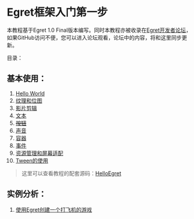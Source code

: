 Egret框架入门第一步
===============

本教程基于Egret 1.0 Final版本编写。同时本教程亦被收录在[Egret开发者论坛](http://bbs.egret-labs.org/thread-260-1-1.html)，如果GitHub访问不便，您可以进入论坛观看，论坛中的内容，将和这里同步更新。

目录：

基本使用：
----------------------------

1. [Hello World](https://github.com/NeoGuo/html5-documents/blob/master/egret/01-hello-world.md)
2. [纹理和位图](https://github.com/NeoGuo/html5-documents/blob/master/egret/02-bitmap.md)
3. [影片剪辑](https://github.com/NeoGuo/html5-documents/blob/master/egret/03-movieclip.md)
4. [文本](https://github.com/NeoGuo/html5-documents/blob/master/egret/04-text.md)
5. [~~按钮~~](https://github.com/NeoGuo/html5-documents/blob/master/egret/05-button.md)
6. [声音](https://github.com/NeoGuo/html5-documents/blob/master/egret/06-sound.md)
7. [容器](https://github.com/NeoGuo/html5-documents/blob/master/egret/07-container.md)
8. [事件](https://github.com/NeoGuo/html5-documents/blob/master/egret/08-event.md)
9. [资源管理和屏幕适配](https://github.com/NeoGuo/html5-documents/blob/master/egret/09-resource.md)
10. [Tween的使用](https://github.com/NeoGuo/html5-documents/blob/master/egret/10-tween.md)

> 这里可以查看教程的配套源码：[HelloEgret](https://github.com/NeoGuo/html5-documents/tree/master/egret/demo/HelloEgret/src)

实例分析：
----------------------------

1. [使用Egret创建一个打飞机的游戏](https://github.com/NeoGuo/html5-documents/blob/master/egret/sample-1.md)
